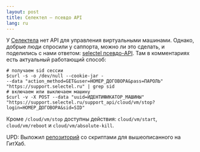 ```yaml
---
layout: post
title: Селектел – псевдо API 
lang: ru
---
```


У [Селектела](http://selectel.ru) нет API для управления виртуальными машинами. Однако, добрые люди спросили у саппорта, можно ли это сделать, и поделились с нами ответом: [selectel псевдо-API](http://dragonflybsd.blogspot.ru/2011/10/selectel-api.html). Там в комментариях есть актуальный работающий способ:

    # получаем sid сессии
    $curl -s -o /dev/null --cookie-jar - 
    --data "action_method=GET&user=НОМЕР_ДОГОВОРА&pass=ПАРОЛЬ" 
    "https://support.selectel.ru" | grep sid
    # включаем или выключаем машину
    $curl -v -X POST --data "uuid=ИДЕНТИФИКАТОР_МАШИНЫ" 
    "https://support.selectel.ru/support_api/cloud/vm/stop?login=НОМЕР_ДОГОВОРА&sid=SID"


Кроме `/cloud/vm/stop` доступны действия: `cloud/vm/start`, `cloud/vm/reboot` и `cloud/vm/absolute-kill`.

UPD: Выложил [репозиторий](https://github.com/schmooser/selectel-simple-api) со скриптами для вышеописанного на ГитХаб.
